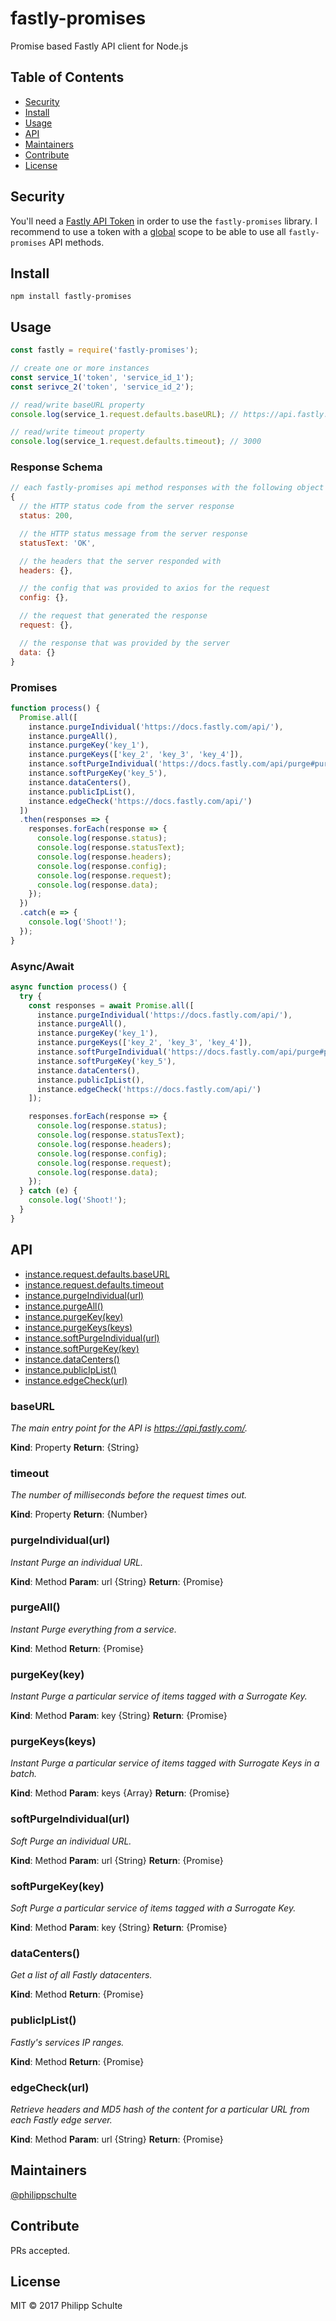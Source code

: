 # fastly-promises

Promise based Fastly API client for Node.js

## Table of Contents

- [Security](#security)
- [Install](#install)
- [Usage](#usage)
- [API](#api)
- [Maintainers](#maintainers)
- [Contribute](#contribute)
- [License](#license)

## Security

You'll need a [Fastly API Token](https://docs.fastly.com/api/auth#tokens) in order to use the `fastly-promises` library. I recommend to use a token with a [global](https://docs.fastly.com/api/auth#access) scope to be able to use all `fastly-promises` API methods.

## Install

```
npm install fastly-promises
```

## Usage

```javascript
const fastly = require('fastly-promises');

// create one or more instances
const service_1('token', 'service_id_1');
const serivce_2('token', 'service_id_2');

// read/write baseURL property
console.log(service_1.request.defaults.baseURL); // https://api.fastly.com

// read/write timeout property
console.log(service_1.request.defaults.timeout); // 3000
```

### Response Schema

```javascript
// each fastly-promises api method responses with the following object
{
  // the HTTP status code from the server response
  status: 200,

  // the HTTP status message from the server response
  statusText: 'OK',

  // the headers that the server responded with
  headers: {},

  // the config that was provided to axios for the request
  config: {},

  // the request that generated the response
  request: {},

  // the response that was provided by the server
  data: {}
}
```

### Promises

```javascript
function process() {
  Promise.all([
    instance.purgeIndividual('https://docs.fastly.com/api/'),
    instance.purgeAll(),
    instance.purgeKey('key_1'),
    instance.purgeKeys(['key_2', 'key_3', 'key_4']),
    instance.softPurgeIndividual('https://docs.fastly.com/api/purge#purge'),
    instance.softPurgeKey('key_5'),
    instance.dataCenters(),
    instance.publicIpList(),
    instance.edgeCheck('https://docs.fastly.com/api/')
  ])
  .then(responses => {
    responses.forEach(response => {
      console.log(response.status);
      console.log(response.statusText);
      console.log(response.headers);
      console.log(response.config);
      console.log(response.request);
      console.log(response.data);
    });
  })
  .catch(e => {
    console.log('Shoot!');
  });
}
```

### Async/Await

```javascript
async function process() {
  try {
    const responses = await Promise.all([
      instance.purgeIndividual('https://docs.fastly.com/api/'),
      instance.purgeAll(),
      instance.purgeKey('key_1'),
      instance.purgeKeys(['key_2', 'key_3', 'key_4']),
      instance.softPurgeIndividual('https://docs.fastly.com/api/purge#purge'),
      instance.softPurgeKey('key_5'),
      instance.dataCenters(),
      instance.publicIpList(),
      instance.edgeCheck('https://docs.fastly.com/api/')
    ]);

    responses.forEach(response => {
      console.log(response.status);
      console.log(response.statusText);
      console.log(response.headers);
      console.log(response.config);
      console.log(response.request);
      console.log(response.data);
    });
  } catch (e) {
    console.log('Shoot!');
  }
}
```

## API

- [instance.request.defaults.baseURL](#baseURL)
- [instance.request.defaults.timeout](#timeout)
- [instance.purgeIndividual(url)](#purgeIndividual(url))
- [instance.purgeAll()](#purgeAll())
- [instance.purgeKey(key)](#purgeKey(key))
- [instance.purgeKeys(keys)](#purgeKeys(keys))
- [instance.softPurgeIndividual(url)](#softPurgeIndividual(url))
- [instance.softPurgeKey(key)](#softPurgeKey(key))
- [instance.dataCenters()](#dataCenters())
- [instance.publicIpList()](#publicIpList())
- [instance.edgeCheck(url)](#edgeCheck(url))

### baseURL

*The main entry point for the API is https://api.fastly.com/.*

**Kind**: Property
**Return**: {String}

### timeout

*The number of milliseconds before the request times out.*

**Kind**: Property
**Return**: {Number}

### purgeIndividual(url)

*Instant Purge an individual URL.*

**Kind**: Method
**Param**: url {String}
**Return**: {Promise}

### purgeAll()

*Instant Purge everything from a service.*

**Kind**: Method
**Return**: {Promise}

### purgeKey(key)

*Instant Purge a particular service of items tagged with a Surrogate Key.*

**Kind**: Method
**Param**: key {String}
**Return**: {Promise}

### purgeKeys(keys)

*Instant Purge a particular service of items tagged with Surrogate Keys in a batch.*

**Kind**: Method
**Param**: keys {Array}
**Return**: {Promise}

### softPurgeIndividual(url)

*Soft Purge an individual URL.*

**Kind**: Method
**Param**: url {String}
**Return**: {Promise}

### softPurgeKey(key)

*Soft Purge a particular service of items tagged with a Surrogate Key.*

**Kind**: Method
**Param**: key {String}
**Return**: {Promise}

### dataCenters()

*Get a list of all Fastly datacenters.*

**Kind**: Method
**Return**: {Promise}

### publicIpList()

*Fastly's services IP ranges.*

**Kind**: Method
**Return**: {Promise}

### edgeCheck(url)

*Retrieve headers and MD5 hash of the content for a particular URL from each Fastly edge server.*

**Kind**: Method
**Param**: url {String}
**Return**: {Promise}

## Maintainers

[@philippschulte](https://github.com/philippschulte)

## Contribute

PRs accepted.

## License

MIT © 2017 Philipp Schulte
